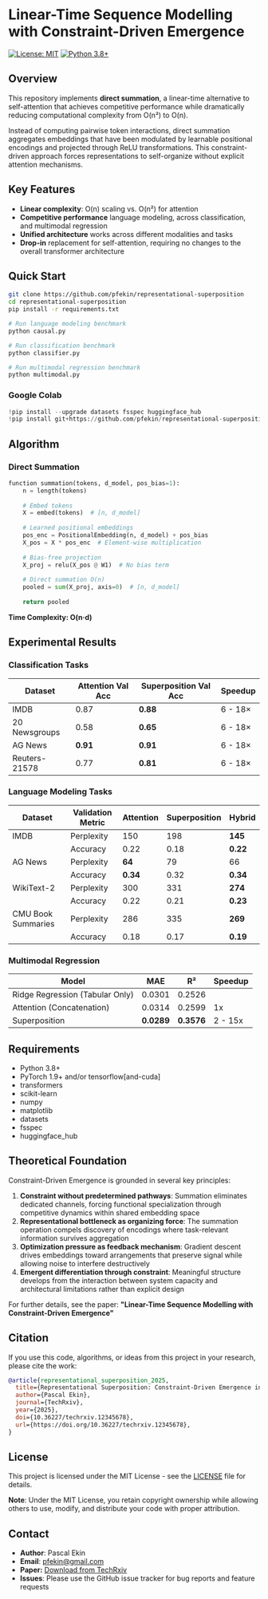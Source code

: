 # Linear-Time Sequence Modelling with Constraint-Driven Emergence

[![License: MIT](https://img.shields.io/badge/License-MIT-yellow.svg)](https://opensource.org/licenses/MIT)
[![Python 3.8+](https://img.shields.io/badge/python-3.8+-blue.svg)](https://www.python.org/downloads/)

## Overview

This repository implements **direct summation**, a linear-time alternative to self-attention that achieves competitive performance while dramatically reducing computational complexity from O(n²) to O(n).

Instead of computing pairwise token interactions, direct summation aggregates embeddings that have been modulated by learnable positional encodings and projected through ReLU transformations. This constraint-driven approach forces representations to self-organize without explicit attention mechanisms.

## Key Features

- **Linear complexity**: O(n) scaling vs. O(n²) for attention
- **Competitive performance** language modeling, across classification, and multimodal regression
- **Unified architecture** works across different modalities and tasks
- **Drop-in** replacement for self-attention, requiring no changes to the overall transformer architecture

## Quick Start

```bash
git clone https://github.com/pfekin/representational-superposition
cd representational-superposition
pip install -r requirements.txt

# Run language modeling benchmark  
python causal.py

# Run classification benchmark
python classifier.py

# Run multimodal regression benchmark
python multimodal.py
```

### Google Colab
```python
!pip install --upgrade datasets fsspec huggingface_hub
!pip install git+https://github.com/pfekin/representational-superposition
```

## Algorithm 

### Direct Summation

```python
function summation(tokens, d_model, pos_bias=1):
    n = length(tokens)
    
    # Embed tokens
    X = embed(tokens)  # [n, d_model]
    
    # Learned positional embeddings
    pos_enc = PositionalEmbedding(n, d_model) + pos_bias
    X_pos = X * pos_enc  # Element-wise multiplication
    
    # Bias-free projection
    X_proj = relu(X_pos @ W1)  # No bias term
    
    # Direct summation O(n)
    pooled = sum(X_proj, axis=0)  # [n, d_model]
    
    return pooled
```
**Time Complexity: O(n·d)**

## Experimental Results

### Classification Tasks

| Dataset | Attention Val Acc | Superposition Val Acc | Speedup |
|---------|-------------------|------------------------|---------|
| IMDB | 0.87 | **0.88** | 6 - 18× |
| 20 Newsgroups | 0.58 | **0.65** | 6 - 18× |
| AG News | **0.91** | **0.91** | 6 - 18× |
| Reuters-21578 | 0.77 | **0.81** | 6 - 18× |

### Language Modeling Tasks

| Dataset | Validation Metric | Attention | Superposition | Hybrid |
|---------| ---------------------- |----------------------------|----------------------------|----------------------------|
| IMDB | Perplexity | 150 | 198 | **145** |
|      | Accuracy | 0.22 | 0.18 | **0.22** |
| AG News | Perplexity | **64** | 79 | 66 |
|         | Accuracy | **0.34** | 0.32 | **0.34** |
| WikiText-2 | Perplexity | 300 | 331 | **274** |
|            | Accuracy | 0.22 | 0.21 | **0.23** |
| CMU Book Summaries | Perplexity | 286 | 335 | **269** |
|                    | Accuracy | 0.18 | 0.17 | **0.19** |

### Multimodal Regression

| Model | MAE | R² | Speedup |
|-------|-----|-----|---------|
| Ridge Regression (Tabular Only) | 0.0301 | 0.2526 | | 
| Attention (Concatenation) | 0.0314 | 0.2599 | 1x |
| Superposition | **0.0289** | **0.3576** | 2 - 15x |

## Requirements

- Python 3.8+
- PyTorch 1.9+ and/or tensorflow[and-cuda]
- transformers
- scikit-learn
- numpy
- matplotlib
- datasets
- fsspec
- huggingface_hub

## Theoretical Foundation

Constraint-Driven Emergence is grounded in several key principles:

1. **Constraint without predetermined pathways**: Summation eliminates dedicated channels, forcing functional specialization through competitive dynamics within shared embedding space
2. **Representational bottleneck as organizing force**: The summation operation compels discovery of encodings where task-relevant information survives aggregation
3. **Optimization pressure as feedback mechanism**: Gradient descent drives embeddings toward arrangements that preserve signal while allowing noise to interfere destructively
4. **Emergent differentiation through constraint**: Meaningful structure develops from the interaction between system capacity and architectural limitations rather than explicit design


For further details, see the paper: **"Linear-Time Sequence Modelling with Constraint-Driven Emergence"**

## Citation

If you use this code, algorithms, or ideas from this project in your research, please cite the work:

```bibtex
@article{representational_superposition_2025,
  title={Representational Superposition: Constraint-Driven Emergence in Sequence Modeling},
  author={Pascal Ekin},
  journal={TechRxiv},  
  year={2025},
  doi={10.36227/techrxiv.12345678},  
  url={https://doi.org/10.36227/techrxiv.12345678},
}
```

## License

This project is licensed under the MIT License - see the [LICENSE](LICENSE) file for details.

**Note**: Under the MIT License, you retain copyright ownership while allowing others to use, modify, and distribute your code with proper attribution.

## Contact

- **Author**: Pascal Ekin
- **Email**: pfekin@gmail.com 
- **Paper:** [Download from TechRxiv](https://doi.org/10.36227/techrxiv.12345678)  
- **Issues**: Please use the GitHub issue tracker for bug reports and feature requests
